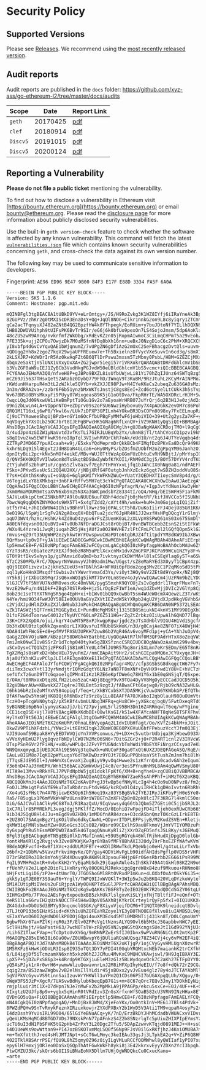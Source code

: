 # Security Policy

## Supported Versions

Please see [Releases](https://github.com/xyz-ass/go-ethereum-l2/releases). We recommend using the [most recently released version](https://github.com/xyz-ass/go-ethereum-l2/releases/latest).

## Audit reports

Audit reports are published in the `docs` folder: https://github.com/xyz-ass/go-ethereum-l2/tree/master/docs/audits 

| Scope | Date | Report Link |
| ------- | ------- | ----------- |
| `geth` | 20170425 | [pdf](https://github.com/xyz-ass/go-ethereum-l2/blob/master/docs/audits/2017-04-25_Geth-audit_Truesec.pdf) |
| `clef` | 20180914 | [pdf](https://github.com/xyz-ass/go-ethereum-l2/blob/master/docs/audits/2018-09-14_Clef-audit_NCC.pdf) |
| `Discv5` | 20191015 | [pdf](https://github.com/xyz-ass/go-ethereum-l2/blob/master/docs/audits/2019-10-15_Discv5_audit_LeastAuthority.pdf) |
| `Discv5` | 20200124 | [pdf](https://github.com/xyz-ass/go-ethereum-l2/blob/master/docs/audits/2020-01-24_DiscV5_audit_Cure53.pdf) |

## Reporting a Vulnerability

**Please do not file a public ticket** mentioning the vulnerability.

To find out how to disclose a vulnerability in Ethereum visit [https://bounty.ethereum.org](https://bounty.ethereum.org) or email bounty@ethereum.org. Please read the [disclosure page](https://github.com/xyz-ass/go-ethereum-l2/security/advisories?state=published) for more information about publicly disclosed security vulnerabilities.

Use the built-in `geth version-check` feature to check whether the software is affected by any known vulnerability. This command will fetch the latest [`vulnerabilities.json`](https://geth.ethereum.org/docs/vulnerabilities/vulnerabilities.json) file which contains known security vulnerabilities concerning `geth`, and cross-check the data against its own version number.

The following key may be used to communicate sensitive information to developers.

Fingerprint: `AE96 ED96 9E47 9B00 84F3 E17F E88D 3334 FA5F 6A0A`

```
-----BEGIN PGP PUBLIC KEY BLOCK-----
Version: SKS 1.1.6
Comment: Hostname: pgp.mit.edu

mQINBFgl3tgBEAC8A1tUBkD9YV+eLrOmtgy+/JS/H9RoZvkg3K1WZ8IYfj6iIRaYneAk3Bp1
82GUPVz/zhKr2g0tMXIScDR3EnaDsY+Qg+JqQl8NOG+Cikr1nnkG2on9L8c8yiqry1ZTCmYM
qCa2acTFqnyuXJ482aZNtB4QG2BpzfhW4k8YThpegk/EoRUim+y7buJDtoNf7YILlhDQXN8q
lHB02DWOVUihph9tUIFsPK6BvTr9SIr/eG6j6k0bfUo9pexOn7LS4SojoJmsm/5dp6AoKlac
48cZU5zwR9AYcq/nvkrfmf2WkObg/xRdEvKZzn05jRopmAIwmoC3CiLmqCHPmT5a29vEob/y
PFE335k+ujjZCPOu7OwjzDk7M0zMSfnNfDq8bXh16nn+ueBxJ0NzgD1oC6c2PhM+XRQCXCho
yI8vbfp4dGvCvYqvQAE1bWjqnumZ/7vUPgZN6gDfiAzG2mUxC2SeFBhacgzDvtQls+uuvm+F
nQOUgg2Hh8x2zgoZ7kqV29wjaUPFREuew7e+Th5BxielnzOfVycVXeSuvvIn6cd3g/s8mX1c
2kLSXJR7+KdWDrIrR5Az0kwAqFZt6B6QTlDrPswu3mxsm5TzMbny0PsbL/HBM+GZEZCjMXxB
8bqV2eSaktjnSlUNX1VXxyOxXA+ZG2jwpr51egi57riVRXokrQARAQABtDRFdGhlcmV1bSBG
b3VuZGF0aW9uIEJ1ZyBCb3VudHkgPGJvdW50eUBldGhlcmV1bS5vcmc+iQIcBBEBCAAGBQJa
FCY6AAoJEHoMA3Q0/nfveH8P+gJBPo9BXZL8isUfbUWjwLi81Yi70hZqIJUnz64SWTqBzg5b
mCZ69Ji5637THsxQetS2ARabz0DybQ779FhD/IWnqV9T3KuBM/9RzJtuhLzKCyMrAINPMo28
rKWdunHHarpuR4m3tL2zWJkle5QVYb+vkZXJJE98PJw+N4IYeKKeCs2ubeqZu636GA0sMzzB
Jn3m/dRRA2va+/zzbr6F6b51ynzbMxWKTsJnstjC8gs8EeI+Zcd6otSyelLtCUkk3h5sTvpV
Wv67BNSU0BYsMkxyFi9PUyy07Wixgeas89K5jG1oOtDva/FkpRHrTE/WA5OXDRcLrHJM+SwD
CwqcLQqJd09NxwUW1iKeBmPptTiOGu1Gv2o7aEyoaWrHRBO7JuYrQrj6q2B3H1Je0zjAd2qt
09ni2bLwLn4LA+VDpprNTO+eZDprv09s2oFSU6NwziHybovu0y7X4pADGkK2evOM7c86PohX
QRQ1M1T16xLj6wP8/Ykwl6v/LUk7iDPXP3GPILnh4YOkwBR3DsCOPn8098xy7FxEELmupRzt
Cj9oC7YAoweeShgUjBPzb+nGY1m6OcFfbUPBgFyMMfwF6joHbiVIO+39+Ut2g2ysZa7KF+yp
XqVDqyEkYXsOLb25OC7brt8IJEPgBPwcHK5GNag6RfLxnQV+iVZ9KNH1yQgSiQI+BBMBAgAo
AhsDBgsJCAcDAgYVCAIJCgsEFgIDAQIeAQIXgAUCWglh+gUJBaNgWAAKCRDojTM0+l9qCgQ2
D/4udJpV4zGIZW1yNaVvtd3vfKsTLi7GIRJLUBqVb2Yx/uhnN8jTl/tAhCVosCQ1pzvi9kMl
s8qO1vu2kw5EWFFkwK96roI8pTql3VIjwhRVQrCkR7oAk/eUd1U/nt2q6J4UTYeVgqbq4dsI
ZZTRyPJMD667YpuAIcaah+w9j/E5xksYQdMeprnDrQkkBCb4FIMqfDzBPKvEa8DcQr949K85
kxhr6LDq9i5l4Egxt2JdH8DaR4GLca6+oHy0MyPs/bZOsfmZUObfM2oZgPpqYM96JanhzO1j
dpnItyBii2pc+kNx5nMOf4eikE/MBv+WUJ0TttWzApGGmFUzDhtuEvRH9NBjtJ/pMrYspIGu
O/QNY5KKOKQTvVIlwGcm8dTsSkqtBDSUwZyWbfKfKOI1/RhM9dC3gj5/BOY57DYYV4rdTK01
ZtYjuhdfs2bhuP1uF/cgnSSZlv8azvf7Egh7tHPnYxvLjfq1bJAhCIX0hNg0a81/ndPAEFky
fSko+JPKvdSvsUcSi2QQ4U2HX//jNBjXRfG4F0utgbJnhXzEckz6gqt7wSDZH2oddVuO8Ssc
T7sK+CdXthSKnRyuI+sGUpG+6glpKWIfYkWFKNZWuQ+YUatY3QEDHXTIioycSmV8p4d/g/0S
V6TegidLxY8bXMkbqz+3n6FArRffv5MH7qt3cYkCPgQTAQIAKAUCWCXhOwIbAwUJAeEzgAYL
CQgHAwIGFQgCCQoLBBYCAwECHgECF4AACgkQ6I0zNPpfagrN/w/+Igp3vtYdNunikw3yHnYf
Jkm0MmaMDUM9mtsaXVN6xb9n25N3Xa3GWCpmdsbYZ8334tI/oQ4/NHq/bEI5WFH5F1aFkMkm
5AJVLuUkipCtmCZ5NkbRPJA9l0uNUUE6uuFXBhf4ddu7jb0jMetRF/kifJHVCCo5fISUNhLp
7bwcWq9qgDQNZNYMOo4s9WX5Tl+5x4gTZdd2/cAYt49h/wnkw+huM+Jm0GojpLqIQ1jZiffm
otf5rF4L+JhIIdW0W4IIh1v9BhHVllXw+z9oj0PALstT5h8/DuKoIiirFJ4DejU85GR1KKAS
DeO19G/lSpWj1rSgFv2N2gAOxq0X+BbQTua2jdcY6JpHR4H1JJ2wzfHsHPgDQcgY1rGlmjVF
aqU73WV4/hzXc/HshK/k4Zd8uD4zypv6rFsZ3UemK0aL2zXLVpV8SPWQ61nS03x675SmDlYr
A80ENfdqvsn00JQuBVIv4Tv0Ub7NfDraDGJCst8rObjBT/0vnBWTBCebb2EsnS2iStIFkWdz
/WXs4L4Yzre1iJwqRjiuqahZR5jHsjAUf2a0O29HVHE7zlFtCFmLPClml2lGQfQOpm5klGZF
rmvus+qZ9rt35UgWHPZezykkwtWrFOwspwuCWaPDto6tgbRJZ4ftitpdYYM3dKW9IGJXBwrt
BQrMsu+lp0vDF+yJAlUEEwEIAD8CGwMGCwkIBwMCBhUIAgkKCwQWAgMBAh4BAheAFiEErpbt
lp5HmwCE8+F/6I0zNPpfagoFAmEAEJwFCQycmLgACgkQ6I0zNPpfagpWoBAAhOcbMAUw6Zt0
GYzT3sR5/c0iatezPzXEXJf9ebzR8M5uPElXcxcnMx1dvXZmGPXPJKCPa99WCu1NZYy8F+Wj
GTOY9tfIkvSxhys1p/giPAmvid6uQmD+bz7ivktnyzCkDWfMA+l8lsCSEqVlaq6y5T+a6SWB
6TzC2S0MPb/RrC/7DpwyrNYWumvyVJh09adm1Mw/UGgst/sZ8eMaRYEd3X0yyT1CBpX4zp2E
qQj9IEOTizvzv1x2jkHe5ZUeU3+nTBNlhSA+WFHUi0pfBdo2qog3Mv2EC1P2qMKoSdD5tPbA
zql1yKoHHnXOMsqdftGwbiv2sYXWvrYvmaCd3Ys/viOyt3HOy9uV2ZEtBd9Yqo9x/NZj8QMA
nY5k8jjrIXbUC89MqrJsQ6xxWQIg5ikMT7DvY0Ln89ev4oJyVvwIQAwCm4jUzFNm9bZLYDOP
5lGJCV7tF5NYVU7NxNM8vescKc40mVNK/pygS5mxhK9QYOUjZsIv8gddrl1TkqrFMuxFnTyN
WvzE29wFu/n4N1DkF+ZBqS70SlRvB+Hjz5LrDgEzF1Wf1eA/wq1dZbvMjjDVIc2VGlYp8Cp2
8ob23c1seTtYXTNYgSR5go4EpH+xi+bIWv01bQQ9xGwBbT5sm4WUeWOcmX4QewzLZ3T/wK9+
N4Ye/hmU9O34FwWJOY58EIe0OUV0aGVyZXVtIEZvdW5kYXRpb24gU2VjdXJpdHkgVGVhbSA8
c2VjdXJpdHlAZXRoZXJldW0ub3JnPokCHAQRAQgABgUCWhQmOgAKCRB6DAN0NP5372LSEACT
wZk1TASWZj5QF7rmkIM1GEyBxLE+PundNcMgM9Ktj1315ED8SmiukNI4knVS1MY99OIgXhQl
D1foF2GKdTomrwwC4012zTNyUYCY60LnPZ6Z511HG+rZgZtZrbkz0IiUpwAlhGQND77lBqem
J3K+CFX2XpDA/ojui/kqrY4cwMT5P8xPJkwgpRgw/jgdcZyJTsXdHblV9IGU4H1Vd1SgcfAf
Db3YxDUlBtzlp0NkZqxen8irLIXUQvsfuIfRUbUSkWoK/n3U/gOCajAe8ZNF07iX4OWjH4Sw
NDA841WhFWcGE+d8+pfMVfPASU3UPKH72uw86b2VgR46Av6voyMFd1pj+yCA+YAhJuOpV4yL
QaGg2Z0kVOjuNWK/kBzp1F58DWGh4YBatbhE/UyQOqAAtR7lNf0M3QF9AdrHTxX8oZeqVW3V
Fmi2mk0NwCIUv8SSrZr1dTchp04OtyXe5gZBXSfzncCSRQIUDC8OgNWaOzAaUmK299v4bvye
uSCxOysxC7Q1hZtjzFPKdljS81mRlYeUL4fHlJU9R57bg8mriSXLmn7eKrSEDm/EG5T8nRx7
TgX2MqJs8sWFxD2+bboVEu75yuFmZ//nmCBApAit9Hr2/sCshGIEpa9MQ6xJCYUxyqeJH+Cc
Aja0UfXhnK2uvPClpJLIl4RE3gm4OXeE1IkCPgQTAQIAKAIbAwYLCQgHAwIGFQgCCQoLBBYC
AwECHgECF4AFAloJYfoFCQWjYFgACgkQ6I0zNPpfagr4MQ//cfp3GSbSG8dkqgctW67Fy7cQ
diiTmx3cwxY+tlI3yrNmdjtrIQMzGdqtY6LNz7aN87F8mXNf+DyVHX9+wd1Y8U+E+hVCTzKC
sefUfxTz6unD9TTcGqaoelgIPMn4IiKz1RZE6eKpfDWe6q78W1Y6x1bE0qGNSjqT/QSxpezF
E/OAm/t8RRxVxDtqz8LfH2zLea5zaC+ADj8EqgY9vX9TQa4DyVV8MgOyECCCadJQCD5O5hIA
B2gVDWwrAUw+KBwskXZ7Iq4reJTKLEmt5z9zgtJ/fABwaCFt66ojwg0/RjbO9cNA3ZwHLGwU
C6hkb6bRzIoZoMfYxVS84opiqf/Teq+t/XkBYCxbSXTJDA5MKjcVuw3N6YKWbkGP/EfQThe7
BfAKFwwIw5YmsWjHK8IQj6R6hBxzTz9rz8y1Lu8EAAFfA7OJKaboI2qbOlauH98OuOUmVtr1
TczHO+pTcgWVN0ytq2/pX5KBf4vbmULNbg3HFRq+gHx8CW+jyXGkcqjbgU/5FwtDxeqRTdGJ
SyBGNBEU6pBNolyynyaKaaJjJ/biY27pvjymL5rlz95BH3Dn16Z4RRmqwlT6eq/wFYginujg
CCE1icqOSE+Vjl7V8tV8AcgANkXKdbBE+Q8wlKsGI/kS1w4XFAYcaNHFT8qNeS8TSFXFhvU8
HylYxO79t56JAj4EEwECACgFAlgl3tgCGwMFCQHhM4AGCwkIBwMCBhUIAgkKCwQWAgMBAh4B
AheAAAoJEOiNMzT6X2oKmUMP/0hnaL6bVyepAq2LIdvIUbHfagt/Oo/KVfZs4bkM+xJOitJR
0kwZV9PTihXFdzhL/YNWc2+LtEBtKItqkJZKmWC0E6OPXGVuU6hfFPebuzVccYJfm0Q3Ej19
VJI9Uomf59Bpak8HYyEED7WVQjoYn7XVPsonwus/9+LDX+c5vutbrUdbjga3KjHbewD93X4O
wVVoXyHEmU2Plyg8qvzFbNDylCWO7N2McO6SN6+7DitGZGr2+jO+P2R4RT1cnl2V3IRVcWZ0
OTspPSnRGVr2fFiHN/+v8G/wHPLQcJZFvYPfUGNdcYbTmhWdiY0bEYXFiNrgzCCsyad7eKUR
WN9QmxqmyqLDjUEDJCAh19ES6Vg3tqGwXk+uNUCoF30ga0TxQt6UXZJDEQFAGeASQ/RqE/q1
EAuLv8IGM8o7IqKO2pWfLuqsY6dTbKBwDzz9YOJt7EOGuPPQbHxaYStTushZmJnm7hi8lhVG
jT7qsEJdE95Il+I/mHWnXsCevaXjZugBiyV9yvOq4Hwwe2s1zKfrnQ4u0cadvGAh2eIqum7M
Y3o6nD47aJ3YmEPX/WnhI56bACa2GmWvUwjI4c0/er3esSPYnuHnM9L8Am4qQwMVSmyU80tC
MI7A9e13Mvv+RRkYFLJ7PVPdNpbW5jqX1doklFpKf6/XM+B+ngYneU+zgCUBiQJVBBMBCAA/
AhsDBgsJCAcDAgYVCAIJCgsEFgIDAQIeAQIXgBYhBK6W7ZaeR5sAhPPhf+iNMzT6X2oKBQJh
ABCQBQkMnJi4AAoJEOiNMzT6X2oKAv0P+gJ3twBp5efNWyVLcIg4h4cOo9uD0NPvz8/fm2gX
FoOJL3MeigtPuSVfE9kuTaTuRbArzuFtdvH6G/kcRQvOlO4zyiIRHCk1gDHoIvvtn6RbRhVm
/Xo4uGIsFHst7n4A7BjicwEK5Op6Ih5Hoq19xz83YSBgBVk2fYEJIRyJiKFbyPjH0eSYe8v+
Ra5/F85ugLx1P6mMVkW+WPzULns89riW7BGTnZmXFHZp8nO2pkUlcI7F3KRG7l4kmlC50ox6
DiG/6AJCVulbAClky9C68TmJ/R1RazQxU/9IqVywsydq66tbJQbm5Z7GEti0C5jjbSRJL2oT
1xC7Rilr85PMREkPL3vegJdgj5PKlffZ/MocD/0EohiQ7wFpejFD4iTljeh0exRUwCRb6655
9ib34JSQgU8Hl4JJu+mEgd9v0ZHD0/1mMD6fnAR84zca+O3cdASbnQmzTOKcGzLIrkE8TEnU
+2UZ8Ol7SAAqmBgzY1gKOilUho6dkyCAwNL+QDpvrITDPLEFPsjyB/M2KudZSVEn+Rletju1
qkMW31qFMNlsbwzMZw+0USeGcs31Cs0B2/WQsro99CExlhS9auUFkmoVjJmYVTIYOM0zuPa4
OyGspqPhRu5hEsmMDPDWD7Aad5k4GTqogQNnuKyRliZjXXrDZqFD5nfsJSL8Ky/sJGEMuQIN
BFgl3tgBEACbgq6HTN5gEBi0lkD/MafInmNi+59U5gRGYqk46WlfRjhHudXjDpgD0lolGb4h
YontkMaKRlCg2Rvgjvk3Zve0PKWjKw7gr8YBa9fMFY8BhAXI32OdyI9rFhxEZFfWAfwKVmT1
9BdeAQRFvcfd+8w8f1XVc+zddULMJFBTr+xKDlIRWwTkdLPQeWbjo0eHl/g4tuLiLrTxVbnj
26bf+2+1DbM/w5VavzPrkviHqvKe/QP/gay4QDViWvFgLb90idfAHIdsPgflp0VDS5rVHFL6
D73rSRdIRo3I8c8mYoNjSR4XDuvgOkAKW9LR3pvouFHHjp6Fr0GesRbrbb2EG66iPsR99MQ7
FqIL9VMHPm2mtR+XvbnKkH2rYyEqaMbSdk29jGapkAWle4sIhSKk749A4tGkHl08KZ2N9o6G
rfUehP/V2eJLaph2DioFL1HxRryrKy80QQKLMJRekxigq8greW8xB4zuf9Mkuou+RHNmo8Pe
bHjFstLigiD6/zP2e+4tUmrT0/JTGOShoGMl8Rt0VRxdPImKun+4LOXbfOxArOSkY6i35+gs
gkkSy1gTJE0BY3S9auT6+YrglY/TWPQ9IJxWVOKlT+3WIp5wJu2bBKQ420VLqDYzkoWytel/
bM1ACUtipMiIVeUs2uFiRjpzA1Wy0QHKPTdSuGlJPRrfcQARAQABiQIlBBgBAgAPAhsMBQJa
CWIIBQkFo2BYAAoJEOiNMzT6X2oKgSwQAKKs7BGF8TyZeIEO2EUK7R2bdQDCdSGZY06tqLFg
3IHMGxDMb/7FVoa2AEsFgv6xpoebxBB5zkhUk7lslgxvKiSLYjxfNjTBltfiFJ+eQnf+OTs8
KeR51lLa66rvIH2qUzkNDCCTF45H4wIDpV05AXhBjKYkrDCrtey1rQyFp5fxI+0IQ1UKKXvz
ZK4GdxhxDbOUSd38MYy93nqcmclGSGK/gF8XiyuVjeifDCM6+T1NQTX0K9lneidcqtBDvlgg
JTLJtQPO33o5EHzXSiud+dKth1uUhZOFEaYRZoye1YE3yB0TNOOE8fXlvu8iuIAMBSDL9ep6
sEIaXYwoD60I2gHdWD0lkP0DOjGQpi4ouXM3Edsd5MTi0MDRNTij431kn8T/D0LCgmoUmYYM
BgbwFhXr67axPZlKjrqR0z3F/Elv0ZPPcVg1tNznsALYQ9Ovl6b5M3cJ5GapbbvNWC7yEE1q
Scl9HiMxjt/H6aPastH63/7wcN0TslW+zRBy05VNJvpWGStQXcngsSUeJtI1Gd992YNjUJq4
/Lih6Z1TlwcFVap+cTcDptoUvXYGg/9mRNNPZwErSfIJ0Ibnx9wPVuRN6NiCLOt2mtKp2F1p
M6AOQPpZ85vEh6I8i6OaO0w/Z0UHBwvpY6jDUliaROsWUQsqz78Z34CVj4cy6vPW2EF4iQIl
BBgBAgAPBQJYJd7YAhsMBQkB4TOAAAoJEOiNMzT6X2oKTjgP/1ojCVyGyvHMLUgnX0zwrR5Q
1M5RKFz6kHwKjODVLR3Isp8I935oTQt3DY7yFDI4t0GqbYRQMtxcNEb7maianhK2trCXfhPs
6/L04igjDf5iTcmzamXN6xnh5xkz06hZJJCMuu4MvKxC9MQHCVKAwjswl/9H9JqIBXAY3E2l
LpX5P+5jDZuPxS86p3+k4Rrdp9KTGXjiuEleM3zGlz5BLWydqovOck7C2aKh27ETFpDYY0z3
yQ5AsPJyk1rAr0wrH6+ywmwWlzuQewavnrLnJ2M8iMFXpIhyHeEIU/f7o8f+dQk72rZ9CGzd
cqig2za/BS3zawZWgbv2vB2elNsIllYLdir45jxBOxx2yvJvEuu4glz78y4oJTCTAYAbMlle
5gVdPkVcGyvvVS9tinnSaiIzuvWrYHKWll1uYPm2Q1CDs06P5I7bUGAXpgQLUh/XQguy/0sX
GWqW3FS5JzP+XgcR/7UASvwBdHylubKbeqEpB7G1s+m+8C67qOrc7EQv3Jmy1YDOkhEyNig1
rmjplLuir3tC1X+D7dHpn7NJe7nMwFx2b2MpMkLA9jPPAGPp/ekcu5sxCe+E0J/4UF++K+CR
XIxgtzU2UJfp8p9x+ygbx5qHinR0tVRdIzv3ZnGsXrfxnWfSOaB582cU3VRN9INzHHax8ETa
QVDnGO5uQa+FiQI8BBgBCAAmAhsMFiEErpbtlp5HmwCE8+F/6I0zNPpfagoFAmEAELYFCQyc
mN4ACgkQ6I0zNPpfagoqAQ/+MnDjBx8JWMd/XjeFoYKx/Oo0ntkInV+ME61JTBls4PdVk+TB
8PWZdPQHw9SnTvRmykFeznXIRzuxkowjrZYXdPXBxY2b1WyD5V3Ati1TM9vqpaR4osyPs2xy
I4dzDssh9YvUsIRL99O04/65lGiYeBNuACq+yK/7nD/ErzBkDYJHhMCdadbVWUACxvVIDvro
yQeVLKMsHqMCd8BTGD7VDs79NXskPnN77pAFnkzS4Z2b8SNzrlgTc5pUiuZHIXPIpEYmsYzh
ucTU6uI3dN1PbSFHK5tG2pHb4ZrPxY3L20Dgc2Tfu5/SDApZzwvvKTqjdO891MEJ++H+ssOz
i4O1UeWKs9owWttan9+PI47ozBSKOTxmMqLSQ0f56Np9FJsV0ilGxRKfjhzJ4KniOMUBA7mP
+m+TmXfVtthJred4sHlJMTJNpt+sCcT6wLMmyc3keIEAu33gsJj3LTpkEA2q+V+ZiP6Q8HRB
402ITklABSArrPSE/fQU9L8hZ5qmy0Z96z0iyILgVMLuRCCfQOMWhwl8yQWIIaf1yPI07xur
epy6lH7HmxjjOR7eo0DaSxQGQpThAtFGwkWkFh8yki8j3E42kkrxvEyyYZDXn2YcI3bpqhJx
PtwCMZUJ3kc/skOrs6bOI19iBNaEoNX5Dllm7UHjOgWNDQkcCuOCxucKano=
=arte
-----END PGP PUBLIC KEY BLOCK------
```
